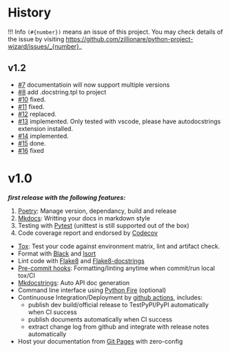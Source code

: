 # History
!!! Info
    `(#{number})` means an issue of this project. You may check details of the issue by visiting https://github.com/zillionare/python-project-wizard/issues/_{number}_

## v1.2
* [#7](https://github.com/zillionare/python-project-wizard/issues/7) documentatioin will now support multiple versions
* [#8](https://github.com/zillionare/python-project-wizard/issues/8) add .docstring.tpl to project
* [#10](https://github.com/zillionare/python-project-wizard/issues/10) fixed.
* [#11](https://github.com/zillionare/python-project-wizard/issues/11) fixed.
* [#12](https://github.com/zillionare/python-project-wizard/issues/12) replaced.
* [#13](https://github.com/zillionare/python-project-wizard/issues/13) implemented. Only tested with vscode, please have autodocstrings extension installed.
* [#14](https://github.com/zillionare/python-project-wizard/issues/14) implemented.
* [#15](https://github.com/zillionare/python-project-wizard/issues/15) done.
* [#16](https://github.com/zillionare/python-project-wizard/issues/16) fixed
# v1.0
***first release with the following features:***

1. [Poetry]: Manage version, dependancy, build and release
2. [Mkdocs]: Writting your docs in markdown style
3. Testing with [Pytest] (unittest is still supported out of the box)
4. Code coverage report and endorsed by [Codecov]
* [Tox]: Test your code against environment matrix, lint and artifact check.
* Format with [Black] and [Isort]
* Lint code with [Flake8] and [Flake8-docstrings]
* [Pre-commit hooks]: Formatting/linting anytime when commit/run local tox/CI
* [Mkdocstrings]: Auto API doc generation
* Command line interface using [Python Fire] (optional)
* Continuouse Integration/Deployment by [github actions], includes:
    - publish dev build/official release to TestPyPI/PyPI automatically when CI success
    - publish documents automatically when CI success
    - extract change log from github and integrate with release notes automatically
* Host your documentation from [Git Pages] with zero-config


[poetry]: https://python-poetry.org/
[mkdocs]: https://www.mkdocs.org
[pytest]: https://pytest.org
[codecov]: https://codecov.io
[tox]: https://tox.readthedocs.io
[black]: https://github.com/psf/black
[isort]: https://github.com/PyCQA/isort
[flake8]: https://flake8.pycqa.org
[flake8-docstrings]: https://pypi.org/project/flake8-docstrings/
[mkdocstrings]: https://mkdocstrings.github.io/
[Python Fire]: https://github.com/google/python-fire
[github actions]: https://github.com/features/actions
[Git Pages]: https://pages.github.com
[Pre-commit hooks]: https://pre-commit.com/
